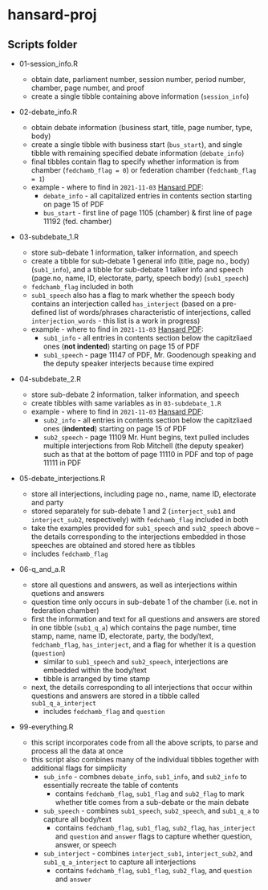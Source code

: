 # hansard-proj

## Scripts folder
- 01-session_info.R
    - obtain date, parliament number, session number, period number, chamber, page number, and proof
    - create a single tibble containing above information (`session_info`)
    
- 02-debate_info.R
    - obtain debate information (business start, title, page number, type, body)
    - create a single tibble with business start (`bus_start`), and single tibble with remaining specified debate information (`debate_info`)
    - final tibbles contain flag to specify whether information is from chamber (`fedchamb_flag = 0`) or federation chamber (`fedchamb_flag = 1`)
    - example - where to find in `2021-11-03` [Hansard PDF](https://parlinfo.aph.gov.au/parlInfo/download/chamber/hansardr/25175/toc_pdf/House%20of%20Representatives_2021_11_30_Official.pdf;fileType=application%2Fpdf):
        - `debate_info` - all capitalized entries in contents section starting on page 15 of PDF
        - `bus_start` - first line of page 1105 (chamber) & first line of page 11192 (fed. chamber)

- 03-subdebate_1.R
    - store sub-debate 1 information, talker information, and speech
    - create a tibble for sub-debate 1 general info (title, page no., body) (`sub1_info`), and a tibble for sub-debate 1 talker info and speech (page.no, name, ID, electorate, party, speech body) (`sub1_speech`)
    - `fedchamb_flag` included in both
    - `sub1_speech` also has a flag to mark whether the speech body contains an interjection called `has_interject` (based on a pre-defined list of words/phrases characteristic of interjections, called `interjection_words` - this list is a work in progress)
    - example - where to find in `2021-11-03` [Hansard PDF](https://parlinfo.aph.gov.au/parlInfo/download/chamber/hansardr/25175/toc_pdf/House%20of%20Representatives_2021_11_30_Official.pdf;fileType=application%2Fpdf): 
        - `sub1_info` - all entries in contents section below the capitzliaed ones (**not indented**) starting on page 15 of PDF
        - `sub1_speech` - page 11147 of PDF, Mr. Goodenough speaking and the deputy speaker interjects because time expired

- 04-subdebate_2.R
    - store sub-debate 2 information, talker information, and speech
    - create tibbles with same variables as in `03-subdebate_1.R`
    - example - where to find in `2021-11-03` [Hansard PDF](https://parlinfo.aph.gov.au/parlInfo/download/chamber/hansardr/25175/toc_pdf/House%20of%20Representatives_2021_11_30_Official.pdf;fileType=application%2Fpdf): 
        - `sub2_info` - all entries in contents section below the capitzliaed ones (**indented**) starting on page 15 of PDF
        - `sub2_speech` - page 11109 Mr. Hunt begins, text pulled includes multiple interjections from Rob Mitchell (the deputy speaker) such as that at the bottom of page 11110 in PDF and top of page 11111 in PDF

- 05-debate_interjections.R
    - store all interjections, including page no., name, name ID, electorate and party
    - stored separately for sub-debate 1 and 2 (`interject_sub1` and `interject_sub2`, respectively) with `fedchamb_flag` included in both
    - take the examples provided for `sub1_speech` and `sub2_speech` above – the details corresponding to the interjections embedded in those speeches are obtained and stored here as tibbles
    - includes `fedchamb_flag`

- 06-q_and_a.R
    - store all questions and answers, as well as interjections within quetions and answers
    - question time only occurs in sub-debate 1 of the chamber (i.e. not in federation chamber)
    - first the information and text for all questions and answers are stored in one tibble (`sub1_q_a`) which contains the page number, time stamp, name, name ID, electorate, party, the body/text, `fedchamb_flag`, `has_interject`, and a flag for whether it is a question (`question`)
        - similar to `sub1_speech` and `sub2_speech`, interjections are embedded within the body/text
        - tibble is arranged by time stamp
    - next, the details corresponding to all interjections that occur within questions and answers are stored in a tibble called `sub1_q_a_interject`
        - includes `fedchamb_flag` and `question`

- 99-everything.R
    - this script incorporates code from all the above scripts, to parse and process all the data at once
    - this script also combines many of the individual tibbles together with additional flags for simplicity
        - `sub_info` - combnes `debate_info`, `sub1_info`, and `sub2_info` to essentially recreate the table of contents
            - contains `fedchamb_flag`, `sub1_flag` and `sub2_flag` to mark whether title comes from a sub-debate or the main debate
        - `sub_speech` - combines `sub1_speech`, `sub2_speech`, and `sub1_q_a` to capture all body/text
            - contains `fedchamb_flag`, `sub1_flag`, `sub2_flag`, `has_interject` and `question` and `answer` flags to capture whether question, answer, or speech
        - `sub_interject` - combines `interject_sub1`, `interject_sub2`, and `sub1_q_a_interject` to capture all interjections
            - contains `fedchamb_flag`, `sub1_flag`, `sub2_flag`, and `question` and `answer`
